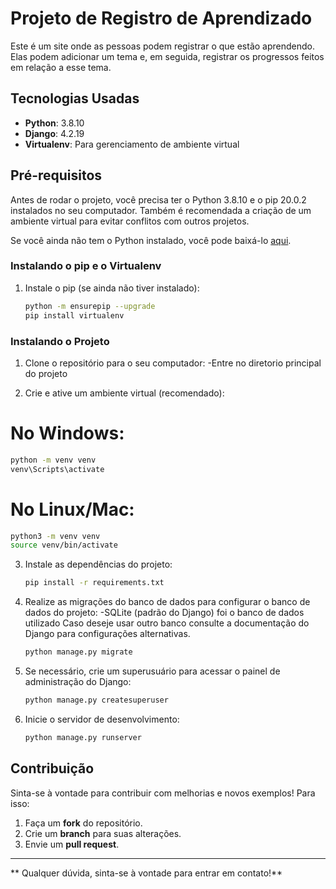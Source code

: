 # Projeto de Registro de Aprendizado

Este é um site onde as pessoas podem registrar o que estão aprendendo. Elas podem adicionar um tema e, em seguida, registrar os progressos feitos em relação a esse tema.

## Tecnologias Usadas

- **Python**: 3.8.10
- **Django**: 4.2.19
- **Virtualenv**: Para gerenciamento de ambiente virtual

## Pré-requisitos

Antes de rodar o projeto, você precisa ter o Python 3.8.10 e o pip 20.0.2 instalados no seu computador. Também é recomendada a criação de um ambiente virtual para evitar conflitos com outros projetos.

Se você ainda não tem o Python instalado, você pode baixá-lo [aqui](https://www.python.org/downloads/release/python-3810/).

### Instalando o pip e o Virtualenv

1. Instale o pip (se ainda não tiver instalado):

   ```bash
   python -m ensurepip --upgrade
   pip install virtualenv
   ```

### Instalando o Projeto

1. Clone o repositório para o seu computador:
-Entre no diretorio principal do projeto

2. Crie e ative um ambiente virtual (recomendado):

# No Windows:

   ```bash
   python -m venv venv
   venv\Scripts\activate
   ```

# No Linux/Mac:

   ```bash
   python3 -m venv venv
   source venv/bin/activate
   ```

3. Instale as dependências do projeto:

   ```bash
   pip install -r requirements.txt
   ```

4. Realize as migrações do banco de dados para configurar o banco de dados do projeto:
-SQLite (padrão do Django) foi o banco de dados utilizado Caso deseje usar outro banco  consulte a documentação do Django para configurações alternativas.
   
   ```bash
   python manage.py migrate
   ```

5. Se necessário, crie um superusuário para acessar o painel de administração do Django:

   ```bash
   python manage.py createsuperuser
   ```

6. Inicie o servidor de desenvolvimento:

   ```bash
   python manage.py runserver
   ```

## Contribuição

Sinta-se à vontade para contribuir com melhorias e novos exemplos! Para isso:

1. Faça um **fork** do repositório.
2. Crie um **branch** para suas alterações.
3. Envie um **pull request**.

---

** Qualquer dúvida, sinta-se à vontade para entrar em contato!**
